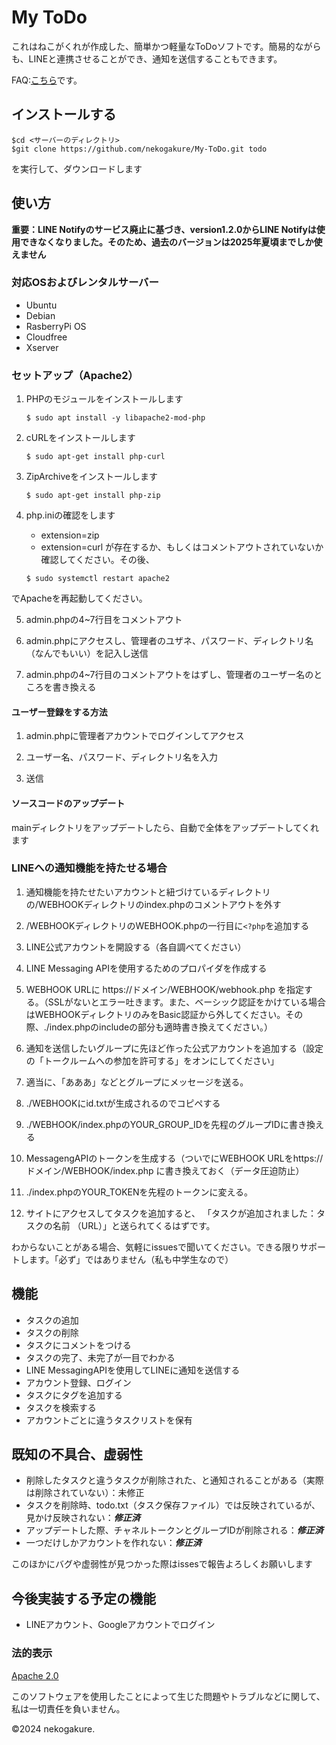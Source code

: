 # My ToDo
これはねこがくれが作成した、簡単かつ軽量なToDoソフトです。簡易的ながらも、LINEと連携させることができ、通知を送信することもできます。

FAQ:[こちら](https://github.com/nekogakure/My-ToDo/blob/main/src/FAQ.md)です。

## インストールする
```
$cd <サーバーのディレクトリ>
$git clone https://github.com/nekogakure/My-ToDo.git todo
```
を実行して、ダウンロードします

## 使い方
**重要：LINE Notifyのサービス廃止に基づき、version1.2.0からLINE Notifyは使用できなくなりました。そのため、過去のバージョンは2025年夏頃までしか使えません**

### 対応OSおよびレンタルサーバー
- Ubuntu
- Debian
- RasberryPi OS
- Cloudfree
- Xserver

### セットアップ（Apache2）
1. PHPのモジュールをインストールします
   ```
   $ sudo apt install -y libapache2-mod-php
   ```
2. cURLをインストールします
   ```
   $ sudo apt-get install php-curl
   ```

3. ZipArchiveをインストールします
   ```
   $ sudo apt-get install php-zip
   ```

4. php.iniの確認をします
      - extension=zip
      - extension=curl
が存在するか、もしくはコメントアウトされていないか確認してください。その後、
   ```
   $ sudo systemctl restart apache2
   ```
でApacheを再起動してください。

5. admin.phpの4~7行目をコメントアウト

6. admin.phpにアクセスし、管理者のユザネ、パスワード、ディレクトリ名（なんでもいい）を記入し送信

7. admin.phpの4~7行目のコメントアウトをはずし、管理者のユーザー名のところを書き換える

#### ユーザー登録をする方法
1. admin.phpに管理者アカウントでログインしてアクセス

2. ユーザー名、パスワード、ディレクトリ名を入力

3. 送信

#### ソースコードのアップデート
mainディレクトリをアップデートしたら、自動で全体をアップデートしてくれます

### LINEへの通知機能を持たせる場合
1. 通知機能を持たせたいアカウントと紐づけているディレクトリの/WEBHOOKディレクトリのindex.phpのコメントアウトを外す

2. /WEBHOOKディレクトリのWEBHOOK.phpの一行目に`<?php`を追加する

3. LINE公式アカウントを開設する（各自調べてください）

4. LINE Messaging APIを使用するためのプロパイダを作成する

5. WEBHOOK URLに https://ドメイン/WEBHOOK/webhook.php を指定する。（SSLがないとエラー吐きます。また、ベーシック認証をかけている場合はWEBHOOKディレクトリのみをBasic認証から外してください。その際、./index.phpのincludeの部分も適時書き換えてください。）

6. 通知を送信したいグループに先ほど作った公式アカウントを追加する（設定の「トークルームへの参加を許可する」をオンにしてください」

7. 適当に、「あああ」などとグループにメッセージを送る。

8. ./WEBHOOKにid.txtが生成されるのでコピペする
    
9. ./WEBHOOK/index.phpのYOUR_GROUP_IDを先程のグループIDに書き換える
    
10. MessagengAPIのトークンを生成する（ついでにWEBHOOK URLをhttps://ドメイン/WEBHOOK/index.php に書き換えておく（データ圧迫防止）

11. ./index.phpのYOUR_TOKENを先程のトークンに変える。
    
12. サイトにアクセスしてタスクを追加すると、 「タスクが追加されました：タスクの名前 （URL）」と送られてくるはずです。

わからないことがある場合、気軽にissuesで聞いてください。できる限りサポートします。「必ず」ではありません（私も中学生なので）

## 機能
- タスクの追加
- タスクの削除
- タスクにコメントをつける
- タスクの完了、未完了が一目でわかる
- LINE MessagingAPIを使用してLINEに通知を送信する
- アカウント登録、ログイン
- タスクにタグを追加する
- タスクを検索する
- アカウントごとに違うタスクリストを保有

## 既知の不具合、虚弱性
- 削除したタスクと違うタスクが削除された、と通知されることがある（実際は削除されていない）：未修正
- タスクを削除時、todo.txt（タスク保存ファイル）では反映されているが、見かけ反映されない：***修正済***
- アップデートした際、チャネルトークンとグループIDが削除される：***修正済***
- 一つだけしかアカウントを作れない：***修正済***

このほかにバグや虚弱性が見つかった際はissesで報告よろしくお願いします

## 今後実装する予定の機能
- LINEアカウント、Googleアカウントでログイン

### 法的表示
[Apache 2.0](https://github.com/nekogakure/My-ToDo/blob/main/LICENSE)

このソフトウェアを使用したことによって生じた問題やトラブルなどに関して、私は一切責任を負いません。

©︎2024 nekogakure.
